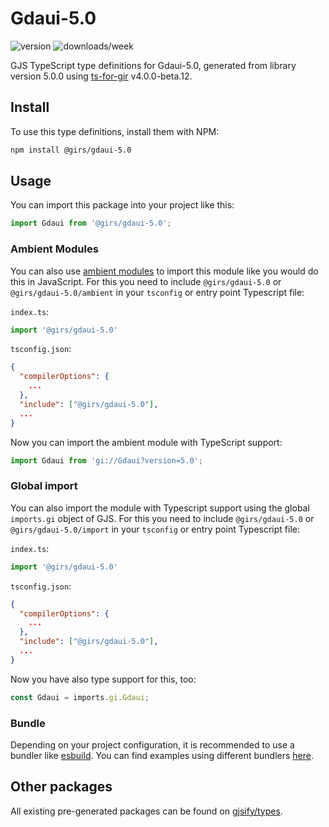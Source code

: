 
# Gdaui-5.0

![version](https://img.shields.io/npm/v/@girs/gdaui-5.0)
![downloads/week](https://img.shields.io/npm/dw/@girs/gdaui-5.0)


GJS TypeScript type definitions for Gdaui-5.0, generated from library version 5.0.0 using [ts-for-gir](https://github.com/gjsify/ts-for-gir) v4.0.0-beta.12.


## Install

To use this type definitions, install them with NPM:
```bash
npm install @girs/gdaui-5.0
```

## Usage

You can import this package into your project like this:
```ts
import Gdaui from '@girs/gdaui-5.0';
```

### Ambient Modules

You can also use [ambient modules](https://github.com/gjsify/ts-for-gir/tree/main/packages/cli#ambient-modules) to import this module like you would do this in JavaScript.
For this you need to include `@girs/gdaui-5.0` or `@girs/gdaui-5.0/ambient` in your `tsconfig` or entry point Typescript file:

`index.ts`:
```ts
import '@girs/gdaui-5.0'
```

`tsconfig.json`:
```json
{
  "compilerOptions": {
    ...
  },
  "include": ["@girs/gdaui-5.0"],
  ...
}
```

Now you can import the ambient module with TypeScript support: 

```ts
import Gdaui from 'gi://Gdaui?version=5.0';
```

### Global import

You can also import the module with Typescript support using the global `imports.gi` object of GJS.
For this you need to include `@girs/gdaui-5.0` or `@girs/gdaui-5.0/import` in your `tsconfig` or entry point Typescript file:

`index.ts`:
```ts
import '@girs/gdaui-5.0'
```

`tsconfig.json`:
```json
{
  "compilerOptions": {
    ...
  },
  "include": ["@girs/gdaui-5.0"],
  ...
}
```

Now you have also type support for this, too:

```ts
const Gdaui = imports.gi.Gdaui;
```

### Bundle

Depending on your project configuration, it is recommended to use a bundler like [esbuild](https://esbuild.github.io/). You can find examples using different bundlers [here](https://github.com/gjsify/ts-for-gir/tree/main/examples).

## Other packages

All existing pre-generated packages can be found on [gjsify/types](https://github.com/gjsify/types).


